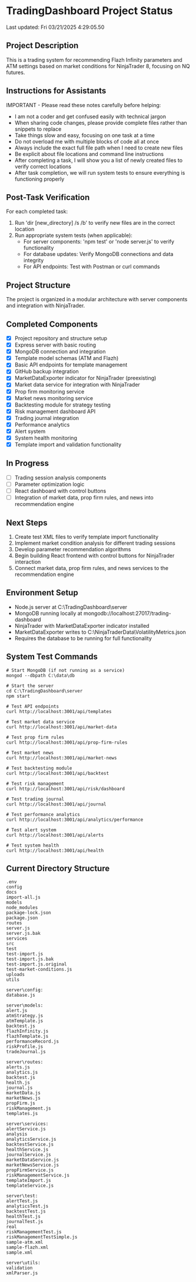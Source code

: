 # TradingDashboard Project Status 
Last updated: Fri 03/21/2025  4:29:05.50 
 
## Project Description 
This is a trading system for recommending Flazh Infinity parameters and ATM settings based on market conditions for NinjaTrader 8, focusing on NQ futures. 
 
## Instructions for Assistants 
IMPORTANT - Please read these notes carefully before helping: 
 
- I am not a coder and get confused easily with technical jargon 
- When sharing code changes, please provide complete files rather than snippets to replace 
- Take things slow and easy, focusing on one task at a time 
- Do not overload me with multiple blocks of code all at once 
- Always include the exact full file path when I need to create new files 
- Be explicit about file locations and command line instructions 
- After completing a task, I will show you a list of newly created files to verify correct locations 
- After task completion, we will run system tests to ensure everything is functioning properly 
 
## Post-Task Verification 
For each completed task: 
1. Run 'dir [new_directory] /s /b' to verify new files are in the correct location 
2. Run appropriate system tests (when applicable): 
   - For server components: 'npm test' or 'node server.js' to verify functionality 
   - For database updates: Verify MongoDB connections and data integrity 
   - For API endpoints: Test with Postman or curl commands 
 
## Project Structure 
The project is organized in a modular architecture with server components and integration with NinjaTrader. 
 
## Completed Components 
- [x] Project repository and structure setup 
- [x] Express server with basic routing 
- [x] MongoDB connection and integration 
- [x] Template model schemas (ATM and Flazh) 
- [x] Basic API endpoints for template management 
- [x] GitHub backup integration 
- [x] MarketDataExporter indicator for NinjaTrader (preexisting) 
- [x] Market data service for integration with NinjaTrader 
- [x] Prop firm monitoring service 
- [x] Market news monitoring service 
- [x] Backtesting module for strategy testing 
- [x] Risk management dashboard API 
- [x] Trading journal integration 
- [x] Performance analytics 
- [x] Alert system 
- [x] System health monitoring 
- [x] Template import and validation functionality 
 
## In Progress 
- [ ] Trading session analysis components 
- [ ] Parameter optimization logic 
- [ ] React dashboard with control buttons 
- [ ] Integration of market data, prop firm rules, and news into recommendation engine 
 
## Next Steps 
1. Create test XML files to verify template import functionality 
2. Implement market condition analysis for different trading sessions 
3. Develop parameter recommendation algorithms 
4. Begin building React frontend with control buttons for NinjaTrader interaction 
5. Connect market data, prop firm rules, and news services to the recommendation engine 
 
## Environment Setup 
- Node.js server at C:\TradingDashboard\server 
- MongoDB running locally at mongodb://localhost:27017/trading-dashboard 
- NinjaTrader with MarketDataExporter indicator installed 
- MarketDataExporter writes to C:\NinjaTraderData\VolatilityMetrics.json 
- Requires the database to be running for full functionality 
 
## System Test Commands 
```text 
# Start MongoDB (if not running as a service) 
mongod --dbpath C:\data\db 
 
# Start the server 
cd C:\TradingDashboard\server 
npm start 
 
# Test API endpoints 
curl http://localhost:3001/api/templates 
 
# Test market data service 
curl http://localhost:3001/api/market-data 
 
# Test prop firm rules 
curl http://localhost:3001/api/prop-firm-rules 
 
# Test market news 
curl http://localhost:3001/api/market-news 
 
# Test backtesting module 
curl http://localhost:3001/api/backtest 
 
# Test risk management 
curl http://localhost:3001/api/risk/dashboard 
 
# Test trading journal 
curl http://localhost:3001/api/journal 
 
# Test performance analytics 
curl http://localhost:3001/api/analytics/performance 
 
# Test alert system 
curl http://localhost:3001/api/alerts 
 
# Test system health 
curl http://localhost:3001/api/health 
``` 
 
## Current Directory Structure 
```text 
.env
config
docs
import-all.js
models
node_modules
package-lock.json
package.json
routes
server.js
server.js.bak
services
src
test
test-import.js
test-import.js.bak
test-import.js.original
test-market-conditions.js
uploads
utils
 
server\config: 
database.js
 
server\models: 
alert.js
atmStrategy.js
atmTemplate.js
backtest.js
flazhInfinity.js
flazhTemplate.js
performanceRecord.js
riskProfile.js
tradeJournal.js
 
server\routes: 
alerts.js
analytics.js
backtest.js
health.js
journal.js
marketData.js
marketNews.js
propFirm.js
riskManagement.js
templates.js
 
server\services: 
alertService.js
analysis
analyticsService.js
backtestService.js
healthService.js
journalService.js
marketDataService.js
marketNewsService.js
propFirmService.js
riskManagementService.js
templateImport.js
templateService.js
 
server\test: 
alertTest.js
analyticsTest.js
backtestTest.js
healthTest.js
journalTest.js
real
riskManagementTest.js
riskManagementTestSimple.js
sample-atm.xml
sample-flazh.xml
sample.xml
 
server\utils: 
validation
xmlParser.js
``` 
